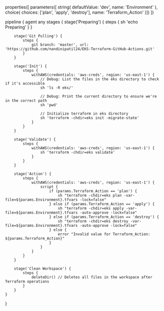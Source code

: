 properties([
    parameters([
        string(
            defaultValue: 'dev',
            name: 'Environment'
        ),
        choice(
            choices: ['plan', 'apply', 'destroy'], 
            name: 'Terraform_Action'
        )])
])

pipeline {
    agent any
    stages {
        stage('Preparing') {
            steps {
                sh 'echo Preparing'
            }
        }
        
        stage('Git Pulling') {
            steps {
                git branch: 'master', url: 'https://github.com/nandinipatil24/EKS-Terraform-GitHub-Actions.git'
            }
        }

        stage('Init') {
            steps {
                withAWS(credentials: 'aws-creds', region: 'us-east-1') {
                    // Debug: List the files in the eks directory to check if it's accessible
                    sh 'ls -R eks/'  
                    
                    // Debug: Print the current directory to ensure we're in the correct path
                    sh 'pwd'  
                    
                    // Initialize terraform in eks directory
                    sh 'terraform -chdir=eks init -migrate-state'   
                }
            }
        }

        stage('Validate') {
            steps {
                withAWS(credentials: 'aws-creds', region: 'us-east-1') {
                    sh 'terraform -chdir=eks validate'
                }
            }
        }

        stage('Action') {
            steps {
                withAWS(credentials: 'aws-creds', region: 'us-east-1') {
                    script {
                        if (params.Terraform_Action == 'plan') {
                            sh "terraform -chdir=eks plan -var-file=${params.Environment}.tfvars -lock=false"
                        } else if (params.Terraform_Action == 'apply') {
                            sh "terraform -chdir=eks apply -var-file=${params.Environment}.tfvars -auto-approve -lock=false"
                        } else if (params.Terraform_Action == 'destroy') {
                            sh "terraform -chdir=eks destroy -var-file=${params.Environment}.tfvars -auto-approve -lock=false"
                        } else {
                            error "Invalid value for Terraform_Action: ${params.Terraform_Action}"
                        }
                    }
                }
            }
        }

        stage('Clean Workspace') {
            steps {
                deleteDir() // Deletes all files in the workspace after Terraform operations
            }
        }
    }
}
